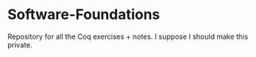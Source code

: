 # Software-Foundations
Repository for all the Coq exercises + notes.
I suppose I should make this private.
